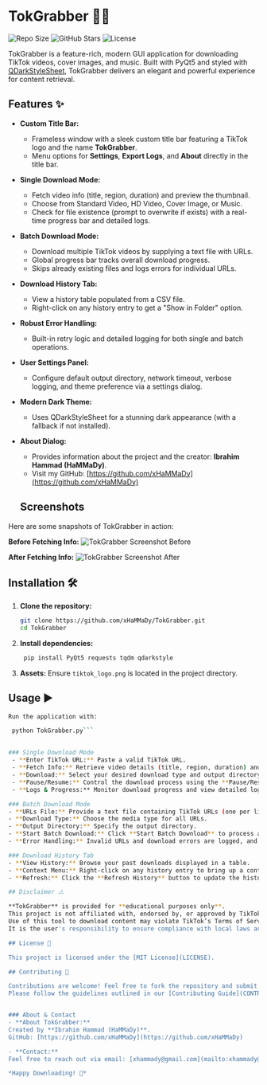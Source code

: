 # TokGrabber 🚀🎥

![Repo Size](https://img.shields.io/github/repo-size/xHaMMaDy/TokGrabber?style=for-the-badge)
![GitHub Stars](https://img.shields.io/github/stars/xHaMMaDy/TokGrabber?style=for-the-badge)
![License](https://img.shields.io/github/license/xHaMMaDy/TokGrabber?style=for-the-badge)

TokGrabber is a feature-rich, modern GUI application for downloading TikTok videos, cover images, and music. Built with PyQt5 and styled with [QDarkStyleSheet](https://github.com/ColinDuquesnoy/QDarkStyleSheet), TokGrabber delivers an elegant and powerful experience for content retrieval.

## Features ✨

- **Custom Title Bar:**  
  - Frameless window with a sleek custom title bar featuring a TikTok logo and the name **TokGrabber**.
  - Menu options for **Settings**, **Export Logs**, and **About** directly in the title bar.

- **Single Download Mode:**  
  - Fetch video info (title, region, duration) and preview the thumbnail.
  - Choose from Standard Video, HD Video, Cover Image, or Music.
  - Check for file existence (prompt to overwrite if exists) with a real-time progress bar and detailed logs.

- **Batch Download Mode:**  
  - Download multiple TikTok videos by supplying a text file with URLs.
  - Global progress bar tracks overall download progress.
  - Skips already existing files and logs errors for individual URLs.

- **Download History Tab:**  
  - View a history table populated from a CSV file.
  - Right-click on any history entry to get a "Show in Folder" option.

- **Robust Error Handling:**  
  - Built-in retry logic and detailed logging for both single and batch operations.

- **User Settings Panel:**  
  - Configure default output directory, network timeout, verbose logging, and theme preference via a settings dialog.

- **Modern Dark Theme:**  
  - Uses QDarkStyleSheet for a stunning dark appearance (with a fallback if not installed).

- **About Dialog:**  
  - Provides information about the project and the creator: **Ibrahim Hammad (HaMMaDy)**.  
  - Visit my GitHub: [https://github.com/xHaMMaDy](https://github.com/xHaMMaDy)
  
  ## Screenshots

Here are some snapshots of TokGrabber in action:

**Before Fetching Info:**
![TokGrabber Screenshot Before](https://i.imgur.com/jKoerkK.png)

**After Fetching Info:**
![TokGrabber Screenshot After](https://i.imgur.com/VgLExpQ.png)


## Installation 🛠️

1. **Clone the repository:**
   ```bash
   git clone https://github.com/xHaMMaDy/TokGrabber.git
   cd TokGrabber
	```
2. **Install dependencies:**
   ```bash
	pip install PyQt5 requests tqdm qdarkstyle
	```
3. **Assets:**
	Ensure `tiktok_logo.png` is located in the project directory.

## Usage ▶️
	Run the application with:
   ```bash
	python TokGrabber.py```
	
	
### Single Download Mode
	- **Enter TikTok URL:** Paste a valid TikTok URL.
	- **Fetch Info:** Retrieve video details (title, region, duration) and view the thumbnail.
	- **Download:** Select your desired download type and output directory, then click **Download**. If the file exists, you’ll be prompted to overwrite it.
	- **Pause/Resume:** Control the download process using the **Pause/Resume** button.
	- **Logs & Progress:** Monitor download progress and view detailed logs in real time.

### Batch Download Mode
- **URLs File:** Provide a text file containing TikTok URLs (one per line).
- **Download Type:** Choose the media type for all URLs.
- **Output Directory:** Specify the output directory.
- **Start Batch Download:** Click **Start Batch Download** to process all URLs. A global progress bar and log updates will keep you informed.
- **Error Handling:** Invalid URLs and download errors are logged, and the process continues for remaining URLs.

### Download History Tab
- **View History:** Browse your past downloads displayed in a table.
- **Context Menu:** Right-click on any history entry to bring up a context menu with a **"Show in Folder"** option, which opens the folder containing the downloaded file.
- **Refresh:** Click the **Refresh History** button to update the history view.

## Disclaimer ⚠️

**TokGrabber** is provided for **educational purposes only**.  
This project is not affiliated with, endorsed by, or approved by TikTok Inc.  
Use of this tool to download content may violate TikTok’s Terms of Service.  
It is the user's responsibility to ensure compliance with local laws and TikTok policies.

## License 📄

This project is licensed under the [MIT License](LICENSE).

## Contributing 🤝

Contributions are welcome! Feel free to fork the repository and submit pull requests.  
Please follow the guidelines outlined in our [Contributing Guide](CONTRIBUTING.md).


### About & Contact
- **About TokGrabber:**  
  Created by **Ibrahim Hammad (HaMMaDy)**.  
  GitHub: [https://github.com/xHaMMaDy](https://github.com/xHaMMaDy)
  
- **Contact:**  
  Feel free to reach out via email: [xhammady@gmail.com](mailto:xhammady@gmail.com)

*Happy Downloading! 🎉*
